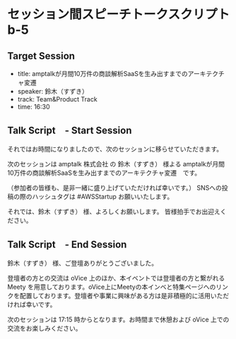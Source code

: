 # セッション間スピーチトークスクリプト b-5

## Target Session
- title: amptalkが月間10万件の商談解析SaaSを生み出すまでのアーキテクチャ変遷
- speaker: 鈴木（すずき）
- track: Team&Product Track
- time: 16:30

## Talk Script　- Start Session

それではお時間になりましたので、次のセッションに移らせていただきます。

次のセッションは amptalk 株式会社 の 鈴木（すずき） 様よる amptalkが月間10万件の商談解析SaaSを生み出すまでのアーキテクチャ変遷　です。

（参加者の皆様も、是非一緒に盛り上げていただければ幸いです。）
SNSへの投稿の際のハッシュタグは #AWSStartup お願いいたします。

それでは、鈴木（すずき） 様、よろしくお願いします。
皆様拍手でお出迎えください。

## Talk Script　- End Session

鈴木（すずき） 様、ご登壇ありがとうございました。

登壇者の方との交流は oVice 上のほか、本イベントでは登壇者の方と繋がれる Meety を用意しております。oVice上にMeetyの本インベと特集ページへのリンクを配置しております。登壇者や事業に興味がある方は是非積極的に活用いただければ幸いです。

次のセッションは 17:15 時からとなります。お時間まで休憩および oVice 上での交流をお楽しみください。

